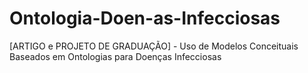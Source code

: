 # Ontologia-Doen-as-Infecciosas
[ARTIGO e PROJETO DE GRADUAÇÃO] - Uso de Modelos Conceituais Baseados em Ontologias para Doenças Infecciosas
